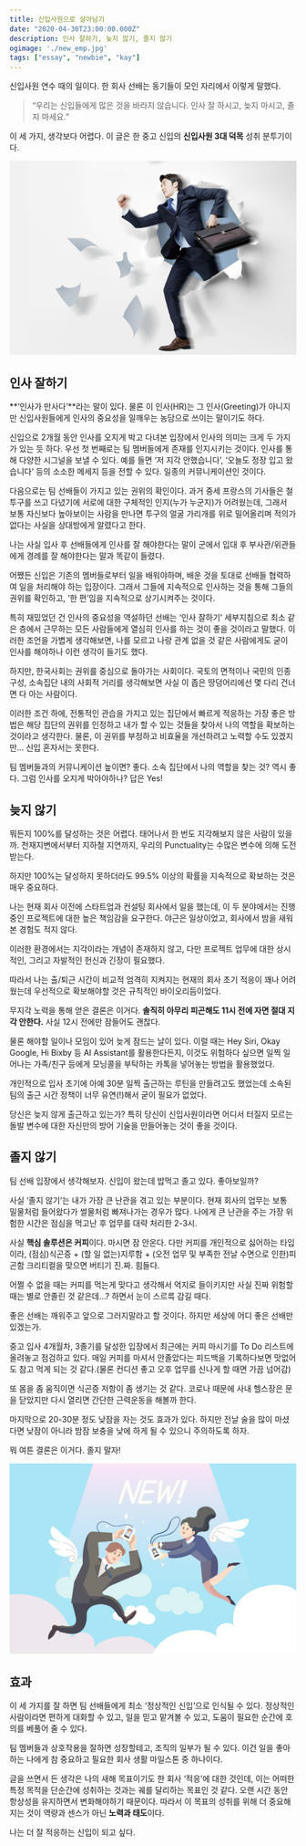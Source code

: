 ```yaml
---
title: 신입사원으로 살아남기
date: "2020-04-30T23:00:00.000Z"
description: 인사 잘하기, 늦지 않기, 졸지 않기
ogimage: './new_emp.jpg'
tags: ["essay", "newbie", "kay"]
---
```


신입사원 연수 때의 일이다. 한 회사 선배는 동기들이 모인 자리에서 이렇게 말했다.

>“우리는 신입들에게 많은 것을 바라지 않습니다. 인사 잘 하시고, 늦지 마시고, 졸지 마세요.”

이 세 가지, 생각보다 어렵다. 이 글은 한 중고 신입의 **신입사원 3대 덕목** 성취 분투기이다.

![newemployeelife](./new_emp.jpg)

## 인사 잘하기

**‘인사가 만사다’**라는 말이 있다. 물론 이 인사(HR)는 그 인사(Greeting)가 아니지만 신입사원들에게 인사의 중요성을 일깨우는 농담으로 쓰이는 말이기도 하다. 

신입으로 2개월 동안 인사를 오지게 박고 다녀본 입장에서 인사의 의미는 크게 두 가지가 있는 듯 하다. 우선 첫 번째로는 팀 멤버들에게 존재를 인지시키는 것이다. 인사를 통해 다양한 시그널을 보낼 수 있다. 예를 들면 ‘저 지각 안했습니다’, ‘오늘도 정장 입고 왔습니다’ 등의 소소한 메세지 등을 전할 수 있다. 일종의 커뮤니케이션인 것이다.

다음으로는 팀 선배들이 가지고 있는 권위의 확인이다. 과거 중세 프랑스의 기사들은 철투구를 쓰고 다녔기에 서로에 대한 구체적인 인지(누가 누군지)가 어려웠는데, 그래서 보통 자신보다 높아보이는 사람을 만나면 투구의 얼굴 가리개를 위로 밀어올리며 적의가 없다는 사실을 상대방에게 알렸다고 한다.

나는 사실 입사 후 선배들에게 인사를 잘 해야한다는 말이 군에서 입대 후 부사관/위관들에게 경례를 잘 해야한다는 말과 똑같이 들렸다.

어쨌든 신입은 기존의 멤버들로부터 일을 배워야하며, 배운 것을 토대로 선배들 협력하여 일을 처리해야 하는 입장이다. 그래서 그들에 지속적으로 인사하는 것을 통해 그들의 권위를 확인하고, ‘한 편’임을 지속적으로 상기시켜주는 것이다.

특히 재밌었던 건 인사의 중요성을 역설하던 선배는 ‘인사 잘하기’ 세부지침으로 최소 같은 층에서 근무하는 모든 사람들에게 열심히 인사를 하는 것이 좋을 것이라고 말했다. 이러한 조언을 가볍게 생각해보면, 나를 모르고 나랑 관계 없을 것 같은 사람에게도 굳이 인사를 해야하나 이런 생각이 들기도 했다.

하지만, 한국사회는 권위를 중심으로 돌아가는 사회이다. 국토의 면적이나 국민의 인종 구성, 소속집단 내의 사회적 거리를 생각해보면 사실 이 좁은 땅덩어리에선 몇 다리 건너면 다 아는 사람이다. 

이러한 조건 하에, 전통적인 관습을 가지고 있는 집단에서 빠르게 적응하는 가장 좋은 방법은 해당 집단의 권위를 인정하고 내가 할 수 있는 것들을 찾아서 나의 역할을 확보하는 것이라고 생각한다. 물론, 이 권위를 부정하고 비효율을 개선하려고 노력할 수도 있겠지만... 신입 혼자서는 못한다.  

팀 멤버들과의 커뮤니케이션 높이면? 좋다. 소속 집단에서 나의 역할을 찾는 것? 역시 좋다. 그럼 인사를 오지게 박아야하나? 답은 Yes!



## 늦지 않기

뭐든지 100%를 달성하는 것은 어렵다. 태어나서 한 번도 지각해보지 않은 사람이 있을까. 천재지변에서부터 지하철 지연까지, 우리의 Punctuality는 수많은 변수에 의해 도전받는다.

하지만 100%는 달성하지 못하더라도 99.5% 이상의 확률을 지속적으로 확보하는 것은 매우 중요하다. 

나는 현재 회사 이전에 스타트업과 컨설팅 회사에서 일을 했는데, 이 두 분야에서는 진행 중인 프로젝트에 대한 높은 책임감을 요구한다. 야근은 일상이었고, 회사에서 밤을 새워 본 경험도 적지 않다. 

이러한 환경에서는 지각이라는 개념이 존재하지 않고, 다만 프로젝트 업무에 대한 상시적인, 그리고 자발적인 헌신과 긴장이 필요했다.

따라서 나는 출/퇴근 시간이 비교적 엄격히 지켜지는 현재의 회사 초기 적응이 꽤나 어려웠는데 우선적으로 확보해야할 것은 규칙적인 바이오리듬이었다.

무지각 노력을 통해 얻은 결론은 이거다. **솔직히 아무리 피곤해도 11시 전에 자면 절대 지각 안한다.** 사실 12시 전에만 잠들어도 괜찮다.

물론 해야할 일이나 모임이 있어 늦게 잠드는 날이 있다. 이럴 때는 Hey Siri, Okay Google, Hi Bixby 등 AI Assistant를 활용한다든지, 이것도 위험하다 싶으면 일찍 일어나는 가족/친구 등에게 모닝콜을 부탁하는 카톡을 넣어놓는 방법을 활용했었다.

개인적으로 입사 초기에 아예 30분 일찍 출근하는 루틴을 만들려고도 했었는데 소속된 팀의 출근 시간 정책이 너무 유연(!)해서 굳이 필요가 없었다.

당신은 늦지 않게 출근하고 있는가? 특히 당신이 신입사원이라면 어디서 터질지 모르는 돌발 변수에 대한 자신만의 방어 기술을 만들어놓는 것이 좋을 것이다.



## 졸지 않기

팀 선배 입장에서 생각해보자. 신입이 왔는데 밥먹고 졸고 있다. 좋아보일까?

사실 ‘졸지 않기’는 내가 가장 큰 난관을 겪고 있는 부분이다. 현재 회사의 업무는 보통 밀물처럼 들어왔다가 썰물처럼 빠져나가는 경우가 많다. 나에게 큰 난관을 주는 가장 위험한 시간은 점심을 먹고난 후 업무를 대략 처리한 2-3시.

사실 **핵심 솔루션은 커피**이다. 마시면 잠 안온다. 다만 커피를 개인적으로 싫어하는 타입이라, (점심)식곤증 + (할 일 없는)지루함 + (오전 업무 및 부족한 전날 수면으로 인한)피곤함 크리티컬을 맞으면 버티기 진.짜. 힘들다.

어쩔 수 없을 때는 커피를 먹는게 맞다고 생각해서 억지로 들이키지만 사실 진짜 위험할 때는 별로 안졸린 것 같은데...? 하면서 눈이 스르륵 감길 때다.

좋은 선배는 깨워주고 앞으로 그러지말라고 할 것이다. 하지만 세상에 어디 좋은 선배만 있겠는가.

중고 입사 4개월차, 3졸기를 달성한 입장에서 최근에는 커피 마시기를 To Do 리스트에 올려놓고 점검하고 있다. 매일 커피를 마셔서 안졸았다는 피드백을 기록하다보면 맛없어도 참고 먹게 되는 것 같다.(물론 컨디션 좋고 오후 업무를 신나게 할 때면 가끔 넘어감)

또 몸을 좀 움직이면 식곤증 저항이 좀 생기는 것 같다. 코로나 때문에 사내 헬스장은 문을 닫았지만 다시 열리면 간단한 근력운동을 해볼까 한다. 

마지막으로 20-30분 정도 낮잠을 자는 것도 효과가 있다. 하지만 전날 술을 많이 마셨다면 낮잠이 아니라 밤잠 보충을 낮에 하게 될 수 있으니 주의하도록 하자.

뭐 여튼 결론은 이거다. 졸지 말자!

![newemployeelife](./newbie.jpg)

## 효과

이 세 가지를 잘 하면 팀 선배들에게 최소 ‘정상적인 신입’으로 인식될 수 있다. 정상적인 사람이라면 편하게 대화할 수 있고, 일을 믿고 맡겨볼 수 있고, 도움이 필요한 순간에 호의를 베풀어 줄 수 있다.

팀 멤버들과 상호작용을 잘하면 성장할테고, 조직의 일부가 될 수 있다. 이건 일을 좋아하는 나에게 참 중요하고 필요한 회사 생활 마일스톤 중 하나이다.

글을 쓰면서 든 생각은 나의 새해 목표이기도 한 회사 ‘적응’에 대한 것인데, 이는 어떠한 특정 목적을 단순간에 성취하는 것과는 궤를 달리하는 목표인 것 같다. 오랜 시간 동안 항상성을 유지하면서 변화해야하기 때문이다. 따라서 이 목표의 성취를 위해 더 중요해지는 것이 역량과 센스가 아닌 **노력과 태도**이다.

나는 더 잘 적응하는 신입이 되고 싶다.